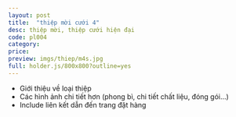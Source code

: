 ```yaml
---
layout: post
title:  "thiệp mời cưới 4"
desc: thiệp mời, thiệp cưới hiện đại
code: pl004
category:
price:
preview: imgs/thiep/m4s.jpg
full: holder.js/800x800?outline=yes
---
```


- Giới thiệu về loại thiệp
- Các hình ảnh chi tiết hơn (phong bì, chi tiết chất liệu, đóng gói...)
- Include liên kết dẫn đến trang đặt hàng
